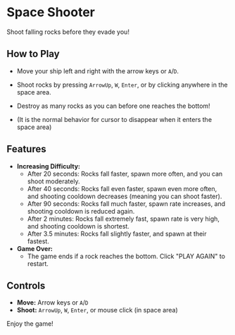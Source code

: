 # Space Shooter

Shoot falling rocks before they evade you!

## How to Play

- Move your ship left and right with the arrow keys or `A`/`D`.
- Shoot rocks by pressing `ArrowUp`, `W`, `Enter`, or by clicking anywhere in the space area. 
- Destroy as many rocks as you can before one reaches the bottom!

- (It is the normal behavior for cursor to disappear when it enters the space area)

## Features

- **Increasing Difficulty:**
  - After 20 seconds: Rocks fall faster, spawn more often, and you can shoot moderately.
  - After 40 seconds: Rocks fall even faster, spawn even more often, and shooting cooldown decreases (meaning you can shoot faster).
  - After 90 seconds: Rocks fall much faster, spawn rate increases, and shooting cooldown is reduced again.
  - After 2 minutes: Rocks fall extremely fast, spawn rate is very high, and shooting cooldown is shortest.
  - After 3.5 minutes: Rocks fall slightly faster, and spawn at their fastest.
- **Game Over:**
  - The game ends if a rock reaches the bottom. Click "PLAY AGAIN" to restart.

## Controls

- **Move:** Arrow keys or `A`/`D`
- **Shoot:** `ArrowUp`, `W`, `Enter`, or mouse click (in space area)

Enjoy the game!
